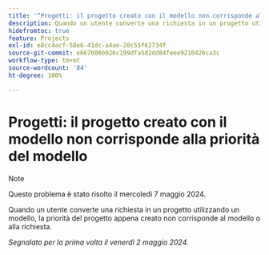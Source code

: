 ```yaml
---
title: '“Progetti: il progetto creato con il modello non corrisponde alla priorità del modello”'
description: Quando un utente converte una richiesta in un progetto utilizzando un modello, la priorità del progetto appena creato non corrisponde al modello o alla richiesta.
hidefromtoc: true
feature: Projects
exl-id: e8cc4acf-58e6-41dc-a4ae-20c55f62734f
source-git-commit: e667606b926c199dfa5d2dd84feee9210426ca3c
workflow-type: tm+mt
source-wordcount: '84'
ht-degree: 100%

---
```


# Progetti: il progetto creato con il modello non corrisponde alla priorità del modello

>[!NOTE]
>
>Questo problema è stato risolto il mercoledì 7 maggio 2024.

Quando un utente converte una richiesta in un progetto utilizzando un modello, la priorità del progetto appena creato non corrisponde al modello o alla richiesta.

_Segnalato per la prima volta il venerdì 2 maggio 2024._
